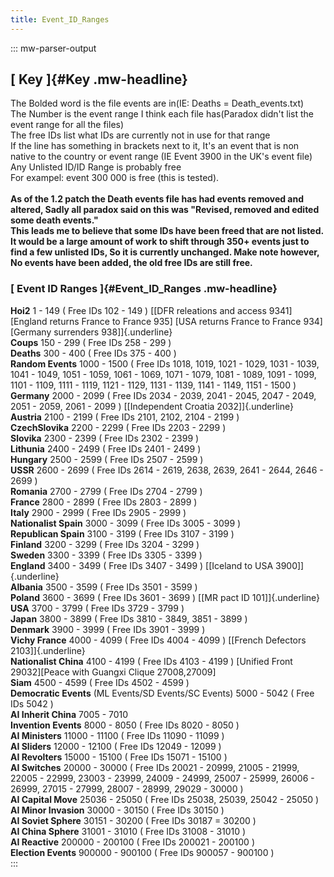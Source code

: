 ```yaml
---
title: Event_ID_Ranges
---
```

::: mw-parser-output
## [ Key ]{#Key .mw-headline}

The Bolded word is the file events are in(IE: Deaths =
Death_events.txt)\
The Number is the event range I think each file has(Paradox didn\'t list
the event range for all the files)\
The free IDs list what IDs are currently not in use for that range\
If the line has something in brackets next to it, It\'s an event that is
non native to the country or event range (IE Event 3900 in the UK\'s
event file)\
Any Unlisted ID/ID Range is probably free\
For exampel: event 300 000 is free (this is tested).\
\
**As of the 1.2 patch the Death events file has had events removed and
altered, Sadly all paradox said on this was \"Revised, removed and
edited some death events.\"\
This leads me to believe that some IDs have been freed that are not
listed. It would be a large amount of work to shift through 350+ events
just to find a few unlisted IDs, So it is currently unchanged. Make note
however, No events have been added, the old free IDs are still free.**

### [ Event ID Ranges ]{#Event_ID_Ranges .mw-headline}

**Hoi2** 1 - 149 ( Free IDs 102 - 149 ) [\[DFR releations and access
9341\] \[England returns France to France 935\] \[USA returns France to
France 934\]\[Germany surrenders 938\]]{.underline}\
**Coups** 150 - 299 ( Free IDs 258 - 299 )\
**Deaths** 300 - 400 ( Free IDs 375 - 400 )\
**Random Events** 1000 - 1500 ( Free IDs 1018, 1019, 1021 - 1029, 1031 -
1039, 1041 - 1049, 1051 - 1059, 1061 - 1069, 1071 - 1079, 1081 - 1089,
1091 - 1099, 1101 - 1109, 1111 - 1119, 1121 - 1129, 1131 - 1139, 1141 -
1149, 1151 - 1500 )\
**Germany** 2000 - 2099 ( Free IDs 2034 - 2039, 2041 - 2045, 2047 -
2049, 2051 - 2059, 2061 - 2099 ) [\[Independent Croatia
2032\]]{.underline}\
**Austria** 2100 - 2199 ( Free IDs 2101, 2102, 2104 - 2199 )\
**CzechSlovika** 2200 - 2299 ( Free IDs 2203 - 2299 )\
**Slovika** 2300 - 2399 ( Free IDs 2302 - 2399 )\
**Lithunia** 2400 - 2499 ( Free IDs 2401 - 2499 )\
**Hungary** 2500 - 2599 ( Free IDs 2507 - 2599 )\
**USSR** 2600 - 2699 ( Free IDs 2614 - 2619, 2638, 2639, 2641 - 2644,
2646 - 2699 )\
**Romania** 2700 - 2799 ( Free IDs 2704 - 2799 )\
**France** 2800 - 2899 ( Free IDs 2803 - 2899 )\
**Italy** 2900 - 2999 ( Free IDs 2905 - 2999 )\
**Nationalist Spain** 3000 - 3099 ( Free IDs 3005 - 3099 )\
**Republican Spain** 3100 - 3199 ( Free IDs 3107 - 3199 )\
**Finland** 3200 - 3299 ( Free IDs 3204 - 3299 )\
**Sweden** 3300 - 3399 ( Free IDs 3305 - 3399 )\
**England** 3400 - 3499 ( Free IDs 3407 - 3499 ) [\[Iceland to USA
3900\]]{.underline}\
**Albania** 3500 - 3599 ( Free IDs 3501 - 3599 )\
**Poland** 3600 - 3699 ( Free IDs 3601 - 3699 ) [\[MR pact ID
101\]]{.underline}\
**USA** 3700 - 3799 ( Free IDs 3729 - 3799 )\
**Japan** 3800 - 3899 ( Free IDs 3810 - 3849, 3851 - 3899 )\
**Denmark** 3900 - 3999 ( Free IDs 3901 - 3999 )\
**Vichy France** 4000 - 4099 ( Free IDs 4004 - 4099 ) [\[French
Defectors 2103\]]{.underline}\
**Nationalist China** 4100 - 4199 ( Free IDs 4103 - 4199 ) \[Unified
Front 29032\]\[Peace with Guangxi Clique 27008,27009\]\
**Siam** 4500 - 4599 ( Free IDs 4502 - 4599 )\
**Democratic Events** (ML Events/SD Events/SC Events) 5000 - 5042 ( Free
IDs 5042 )\
**AI Inherit China** 7005 - 7010\
**Invention Events** 8000 - 8050 ( Free IDs 8020 - 8050 )\
**AI Ministers** 11000 - 11100 ( Free IDs 11090 - 11099 )\
**AI Sliders** 12000 - 12100 ( Free IDs 12049 - 12099 )\
**AI Revolters** 15000 - 15100 ( Free IDs 15071 - 15100 )\
**AI Switches** 20000 - 30000 ( Free IDs 20021 - 20999, 21005 - 21999,
22005 - 22999, 23003 - 23999, 24009 - 24999, 25007 - 25999, 26006 -
26999, 27015 - 27999, 28007 - 28999, 29029 - 30000 )\
**AI Capital Move** 25036 - 25050 ( Free IDs 25038, 25039, 25042 - 25050
)\
**AI Minor Invasion** 30000 - 30150 ( Free IDs 30150 )\
**AI Soviet Sphere** 30151 - 30200 ( Free IDs 30187 = 30200 )\
**AI China Sphere** 31001 - 31010 ( Free IDs 31008 - 31010 )\
**AI Reactive** 200000 - 200100 ( Free IDs 200021 - 200100 )\
**Election Events** 900000 - 900100 ( Free IDs 900057 - 900100 )\
:::
